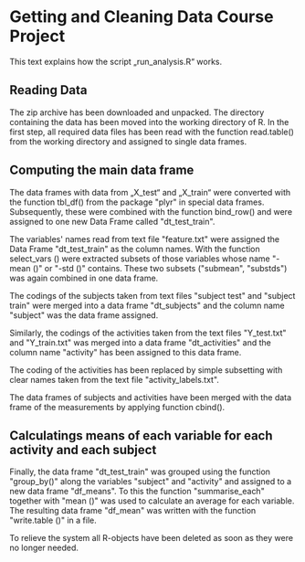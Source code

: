 <h1> Getting and Cleaning Data Course Project </h1>

This text explains how the script „run_analysis.R“ works.

<h2> Reading Data </h2>

The zip archive has been downloaded and unpacked. The directory containing the data has been moved into the working directory of R. In the first step, all required data files has been read with the function read.table() from the working directory and assigned to single data frames.


<h2> Computing the main data frame </h2>

The data frames with data from „X_test“ and „X_train“ were converted with the function tbl_df() from the package "plyr" in special data frames. Subsequently, these were combined with the function bind_row() and were assigned to one new Data Frame called "dt_test_train".

The variables' names read from text file "feature.txt" were assigned the Data Frame "dt_test_train" as the column names. With the function select_vars () were extracted subsets of those variables whose name "-mean ()" or "-std ()" contains. These two subsets ("submean", "substds") was again combined in one data frame.

The codings of the subjects taken from text files "subject test" and "subject train" were merged into a data frame "dt_subjects" and the column name "subject" was the data frame assigned.

Similarly, the codings of the activities taken from the text files "Y_test.txt" and "Y_train.txt" was merged into a data frame "dt_activities" and the column name "activity" has been assigned to this data frame.

The coding of the activities has been replaced by simple subsetting with clear names taken from the text file "activity_labels.txt".

The data frames of subjects and activities have been merged with the data frame of the measurements by applying function cbind().

<h2> Calculatings means of each variable for each activity and each subject </h2>
Finally, the data frame "dt_test_train" was grouped using the function "group_by()" along the variables "subject" and "activity" and assigned to a new data frame "df_means". To this the function "summarise_each" together with "mean ()" was used to calculate an average for each variable. The resulting data frame "df_mean" was written with the function "write.table ()" in a file.

To relieve the system all R-objects have been deleted as soon as they were no longer needed.

